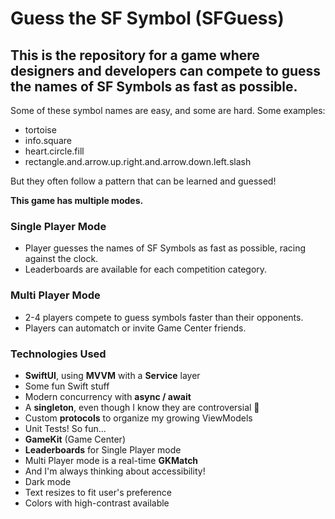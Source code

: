 #  Guess the SF Symbol (SFGuess)
## This is the repository for a game where designers and developers can compete to guess the names of SF Symbols as fast as possible.

Some of these symbol names are easy, and some are hard. Some examples:
* tortoise
* info.square
* heart.circle.fill
* rectangle.and.arrow.up.right.and.arrow.down.left.slash

But they often follow a pattern that can be learned and guessed!

**This game has multiple modes.**

### Single Player Mode
* Player guesses the names of SF Symbols as fast as possible, racing against the clock.
* Leaderboards are available for each competition category.

### Multi Player Mode
* 2-4 players compete to guess symbols faster than their opponents.
* Players can automatch or invite Game Center friends.

### Technologies Used
* **SwiftUI**, using **MVVM** with a **Service** layer
* Some fun Swift stuff
 * Modern concurrency with **async / await**
 * A **singleton**, even though I know they are controversial 🫢
 * Custom **protocols** to organize my growing ViewModels
 * Unit Tests! So fun...
* **GameKit** (Game Center)
 * **Leaderboards** for Single Player mode
 * Multi Player mode is a real-time **GKMatch**
* And I'm always thinking about accessibility!
 * Dark mode
 * Text resizes to fit user's preference
 * Colors with high-contrast available
